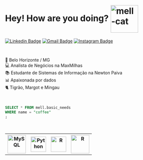 # Hey! How are you doing? <img align="center" alt="mell-cat" height="90" width="90" src="https://mir-s3-cdn-cf.behance.net/project_modules/max_1200/e3b670100497525.5f0a205f0a3fb.gif">

[![Linkedin Badge](https://img.shields.io/badge/-mellsantos-blue?style=flat&logo=Linkedin&logoColor=white&link=https://www.linkedin.com/in/mell-santos/)](https://www.linkedin.com/in/mell-santos/)
[![Gmail Badge](https://img.shields.io/badge/-smellissa03-c14438?style=flat&logo=Gmail&logoColor=white&link=mailto:smellissa03@gmail.com)](mailto:smellissa03@gmail.com)
[![Instagram Badge](https://img.shields.io/badge/-mellalmeid-f7228f?style=flat&logo=instagram&logoColor=white&link=https://www.instagram.com/mellalmeid/)](https://www.instagram.com/mellalmeid/)

<br>

🔺 Belo Horizonte / MG <br> 💻 Analista de Negócios na MaxMilhas <br> 📚 Estudante de Sistemas de Informação na Newton Paiva <br> 📊 Apaixonada por dados <br> 🐈‍ Tigrão, Margot e Mingau

<br>

<table>
  <tr>
    <th><img align="center" alt="MySQL" height="60" width="60" src="https://cdn.jsdelivr.net/gh/devicons/devicon/icons/mysql/mysql-original-wordmark.svg"></th>
    <th><img align="center" alt="Python" height="50" width="50" src="https://cdn.jsdelivr.net/gh/devicons/devicon/icons/python/python-original-wordmark.svg"></th>
    <th><img align="center" alt="R" height="50" width="50" src="https://cdn.jsdelivr.net/gh/devicons/devicon/icons/r/r-original.svg"></th>
    <th><img align="center" alt="R" height="60" width="60" src="https://cdn.jsdelivr.net/gh/devicons/devicon/icons/java/java-original-wordmark.svg"></th>
  </tr>
  
```sql
SELECT * FROM mell.basic_needs
WHERE name = "coffee"
;
```

<br>
